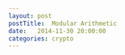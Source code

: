 ```yaml
---
layout: post
postTitle:  Modular Arithmetic
date:   2014-11-30 20:00:00
categories: crypto 
---
```


